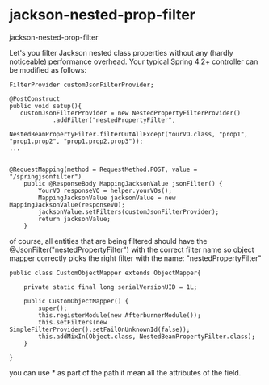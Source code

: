 # jackson-nested-prop-filter
jackson-nested-prop-filter

Let's you filter Jackson nested class properties without any (hardly noticeable) performance overhead. Your typical Spring 4.2+ controller can be modified as follows:



```
FilterProvider customJsonFilterProvider;

@PostConstruct
public void setup(){
   customJsonFilterProvider = new NestedPropertyFilterProvider()
			.addFilter("nestedPropertyFilter", 
				NestedBeanPropertyFilter.filterOutAllExcept(YourVO.class, "prop1", "prop1.prop2", "prop1.prop2.prop3")); 
...


@RequestMapping(method = RequestMethod.POST, value = "/springjsonfilter")
	public @ResponseBody MappingJacksonValue jsonFilter() {
		YourVO responseVO = helper.yourVOs();
		MappingJacksonValue jacksonValue = new MappingJacksonValue(responseVO);
		jacksonValue.setFilters(customJsonFilterProvider);
		return jacksonValue;
	}
```

of course, all entities that are being filtered should have the @JsonFilter("nestedPropertyFilter") with the correct filter name so object mapper correctly picks the right filter with the name: "nestedPropertyFilter"

```
public class CustomObjectMapper extends ObjectMapper{

	private static final long serialVersionUID = 1L;

	public CustomObjectMapper() {
		super();
		this.registerModule(new AfterburnerModule());
		this.setFilters(new SimpleFilterProvider().setFailOnUnknownId(false));
		this.addMixIn(Object.class, NestedBeanPropertyFilter.class);
	}

}
```


you can use * as part of the path it mean all the attributes of the field.
